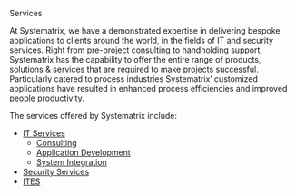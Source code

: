 <p class="pagetitle">Services </p>
<p class="pagetitle">At  Systematrix, we have a demonstrated expertise in delivering bespoke  applications to clients around the world, in the fields of IT and security services. Right from pre-project consulting to handholding support, Systematrix has the capability to offer the entire range of products, solutions &amp; services that are required to make projects successful. Particularly catered to process  industries Systematrix&rsquo; customized applications have resulted in enhanced  process efficiencies and improved people productivity.</p>
<p class="nav">The services offered by Systematrix include:</p>
<p class="pagetitle">
<ul>
<li class="nav"><a href="services/IT_services">IT Services </a>
<ul>
<li><a href="services/IT_services/IT_consulting">Consulting</a></li>
<li><a href="services/IT_services/application_development">Application Development</a></li>
<li><a href="services/IT_services/system_integration">System Integration</a> </li>
</ul>
</li>
<li class="nav"><a href="services/security_services">Security Services </a></li>
<li class="nav"><a href="services/IT_enabled_services">ITES</a></li>
</ul>
</p>
